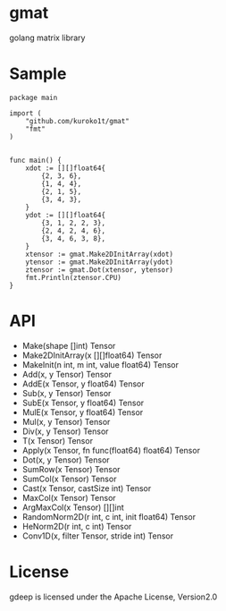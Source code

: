 # gmat
golang matrix library

# Sample

```golang
package main

import (
	"github.com/kuroko1t/gmat"
	"fmt"
)


func main() {
    xdot := [][]float64{
        {2, 3, 6},
        {1, 4, 4},
        {2, 1, 5},
        {3, 4, 3},
    }
    ydot := [][]float64{
        {3, 1, 2, 2, 3},
        {2, 4, 2, 4, 6},
        {3, 4, 6, 3, 8},
    }
    xtensor := gmat.Make2DInitArray(xdot)
    ytensor := gmat.Make2DInitArray(ydot)
    ztensor := gmat.Dot(xtensor, ytensor)
    fmt.Println(ztensor.CPU)
}
```

# API
* Make(shape []int) Tensor
* Make2DInitArray(x [][]float64) Tensor
* MakeInit(n int, m int, value float64) Tensor
* Add(x, y Tensor) Tensor
* AddE(x Tensor, y float64) Tensor
* Sub(x, y Tensor) Tensor
* SubE(x Tensor, y float64) Tensor
* MulE(x Tensor, y float64) Tensor
* Mul(x, y Tensor) Tensor
* Div(x, y Tensor) Tensor
* T(x Tensor) Tensor
* Apply(x Tensor, fn func(float64) float64) Tensor
* Dot(x, y Tensor) Tensor
* SumRow(x Tensor) Tensor
* SumCol(x Tensor) Tensor
* Cast(x Tensor, castSize int) Tensor
* MaxCol(x Tensor) Tensor
* ArgMaxCol(x Tensor) [][]int
* RandomNorm2D(r int, c int, init float64) Tensor
* HeNorm2D(r int, c int) Tensor
* Conv1D(x, filter Tensor, stride int) Tensor

# License

gdeep is licensed under the Apache License, Version2.0
